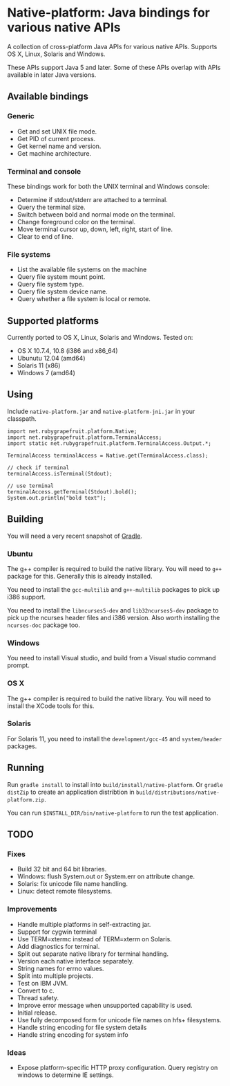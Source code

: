 
# Native-platform: Java bindings for various native APIs

A collection of cross-platform Java APIs for various native APIs. Supports OS X, Linux, Solaris and Windows.

These APIs support Java 5 and later. Some of these APIs overlap with APIs available in later Java versions.

## Available bindings

### Generic

* Get and set UNIX file mode.
* Get PID of current process.
* Get kernel name and version.
* Get machine architecture.

### Terminal and console

These bindings work for both the UNIX terminal and Windows console:

* Determine if stdout/stderr are attached to a terminal.
* Query the terminal size.
* Switch between bold and normal mode on the terminal.
* Change foreground color on the terminal.
* Move terminal cursor up, down, left, right, start of line.
* Clear to end of line.

### File systems

* List the available file systems on the machine
* Query file system mount point.
* Query file system type.
* Query file system device name.
* Query whether a file system is local or remote.

## Supported platforms

Currently ported to OS X, Linux, Solaris and Windows. Tested on:

* OS X 10.7.4, 10.8 (i386 and x86_64)
* Ubunutu 12.04 (amd64)
* Solaris 11 (x86)
* Windows 7 (amd64)

## Using

Include `native-platform.jar` and `native-platform-jni.jar` in your classpath.

    import net.rubygrapefruit.platform.Native;
    import net.rubygrapefruit.platform.TerminalAccess;
    import static net.rubygrapefruit.platform.TerminalAccess.Output.*;

    TerminalAccess terminalAccess = Native.get(TerminalAccess.class);

    // check if terminal
    terminalAccess.isTerminal(Stdout);

    // use terminal
    terminalAccess.getTerminal(Stdout).bold();
    System.out.println("bold text");


## Building

You will need a very recent snapshot of [Gradle](http://www.gradle.org/).

### Ubuntu

The g++ compiler is required to build the native library. You will need to `g++` package for this. Generally this is already installed.

You need to install the `gcc-multilib` and `g++-multilib` packages to pick up i386 support.

You need to install the `libncurses5-dev` and `lib32ncurses5-dev` package to pick up the ncurses header files and i386 version. Also worth installing the `ncurses-doc` package too.

### Windows

You need to install Visual studio, and build from a Visual studio command prompt.

### OS X

The g++ compiler is required to build the native library. You will need to install the XCode tools for this.

### Solaris

For Solaris 11, you need to install the `development/gcc-45` and `system/header` packages.

## Running

Run `gradle install` to install into `build/install/native-platform`. Or `gradle distZip` to create an application distribtion
in `build/distributions/native-platform.zip`.

You can run `$INSTALL_DIR/bin/native-platform` to run the test application.

## TODO

### Fixes

* Build 32 bit and 64 bit libraries.
* Windows: flush System.out or System.err on attribute change.
* Solaris: fix unicode file name handling.
* Linux: detect remote filesystems.

### Improvements

* Handle multiple platforms in self-extracting jar.
* Support for cygwin terminal
* Use TERM=xtermc instead of TERM=xterm on Solaris.
* Add diagnostics for terminal.
* Split out separate native library for terminal handling.
* Version each native interface separately.
* String names for errno values.
* Split into multiple projects.
* Test on IBM JVM.
* Convert to c.
* Thread safety.
* Improve error message when unsupported capability is used.
* Initial release.
* Use fully decomposed form for unicode file names on hfs+ filesystems.
* Handle string encoding for file system details
* Handle string encoding for system info

### Ideas

* Expose platform-specific HTTP proxy configuration. Query registry on windows to determine IE settings.

